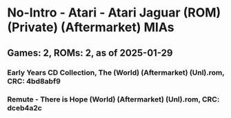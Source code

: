 # No-Intro - Atari - Atari Jaguar (ROM) (Private) (Aftermarket) MIAs
## Games: 2, ROMs: 2, as of 2025-01-29
### Early Years CD Collection, The (World) (Aftermarket) (Unl).rom, CRC: 4bd8abf9
### Remute - There is Hope (World) (Aftermarket) (Unl).rom, CRC: dceb4a2c

